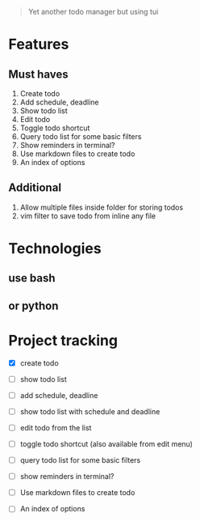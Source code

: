 > Yet another todo manager but using tui

# Features
## Must haves 
1. Create todo
2. Add schedule, deadline
3. Show todo list
4. Edit todo
5. Toggle todo shortcut
6. Query todo list for some basic filters
7. Show reminders in terminal?
8. Use markdown files to create todo
9. An index of options

## Additional
1. Allow multiple files inside folder for storing todos
2. vim filter to save todo from inline any file

# Technologies
## use bash
## or python

# Project tracking
- [x] create todo
- [ ] show todo list
- [ ] add schedule, deadline
- [ ] show todo list with schedule and deadline 
- [ ] edit todo from the list
- [ ] toggle todo shortcut (also available from edit menu)
- [ ] query todo list for some basic filters
- [ ] show reminders in terminal?
- [ ] Use markdown files to create todo
- [ ] An index of options

